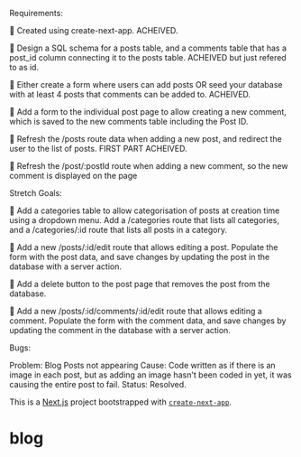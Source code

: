 Requirements:

🎯 Created using create-next-app. ACHEIVED.

🎯 Design a SQL schema for a posts table, and a comments table that has a post_id column connecting it to the posts table. ACHEIVED but just refered to as id.

🎯 Either create a form where users can add posts OR seed your database with at least 4 posts that comments can be added to. ACHEIVED.

🎯 Add a form to the individual post page to allow creating a new comment, which is saved to the new comments table including the Post ID.

🎯 Refresh the /posts route data when adding a new post, and redirect the user to the list of posts. FIRST PART ACHEIVED.

🎯 Refresh the /post/:postId route when adding a new comment, so the new comment is displayed on the page

Stretch Goals:

🏹 Add a categories table to allow categorisation of posts at creation time using a dropdown menu. Add a /categories route that lists all categories, and a /categories/:id route that lists all posts in a category.

🏹 Add a new /posts/:id/edit route that allows editing a post. Populate the form with the post data, and save changes by updating the post in the database with a server action.

🏹 Add a delete button to the post page that removes the post from the database.

🏹 Add a new /posts/:id/comments/:id/edit route that allows editing a comment. Populate the form with the comment data, and save changes by updating the comment in the database with a server action.

Bugs:

Problem: Blog Posts not appearing
Cause: Code written as if there is an image in each post, but as adding an image hasn't been coded in yet, it was causing the entire post to fail.
Status: Resolved.

This is a [Next.js](https://nextjs.org/) project bootstrapped with [`create-next-app`](https://github.com/vercel/next.js/tree/canary/packages/create-next-app).

# blog

